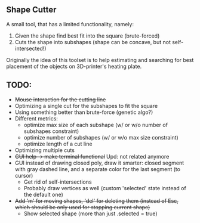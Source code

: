## Shape Cutter

A small tool, that has a limited functionality, namely:
1. Given the shape find best fit into the square (brute-forced)
2. Cuts the shape into subshapes (shape can be concave, but not self-intersected!)

Originally the idea of this toolset is to help estimating and searching for best placement of the objects on 3D-printer's heating plate.

## TODO:
- ~~Mouse interaction for the cutting line~~
- Optimizing a single cut for the subshapes to fit the square
- Using something better than brute-force (genetic algo?)
- Different metrics:
	- optimize max size of each subshape (w/ or w/o number of subshapes constraint)
	- optimize number of subshapes (w/ or w/o max size constraint)
	- optimize length of a cut line
- Optimizing multiple cuts
- ~~GUI help -> make terminal functional~~ Upd: not related anymore
- GUI instead of drawing closed poly, draw it smarter: closed segment with gray dashed line, and a separate color for the last segment (to cursor)
	- Get rid of self-intersections
	- Probably draw vertices as well (custom 'selected' state instead of the default one)
- ~~Add 'm' for moving shapes, 'del' for deleting them (instead of Esc, which should be only used for stopping current shape)~~
	- Show selected shape (more than just .selected = true)